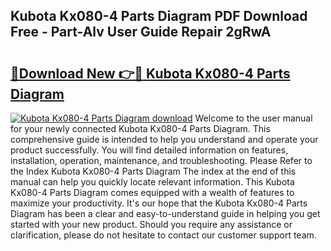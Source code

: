 ## Kubota Kx080-4 Parts Diagram PDF Download Free - Part-Alv User Guide Repair 2gRwA

# <h2><a href="http://dfs3bs.blite.top/?on=Kubota+Kx080-4+Parts+Diagram">🔗Download New 👉🔴 Kubota Kx080-4 Parts Diagram</a></h2>

[![Kubota Kx080-4 Parts Diagram download](https://i.imgur.com/lujVjoI.png)](http://dfs3bs.blite.top/?on=Kubota+Kx080-4+Parts+Diagram)
Welcome to the user manual for your newly connected Kubota Kx080-4 Parts Diagram. This comprehensive guide is intended to help you understand and operate your product successfully. You will find detailed information on features, installation, operation, maintenance, and troubleshooting. Please Refer to the Index Kubota Kx080-4 Parts Diagram The index at the end of this manual can help you quickly locate relevant information. This Kubota Kx080-4 Parts Diagram comes equipped with a wealth of features to maximize your productivity. It's our hope that the Kubota Kx080-4 Parts Diagram has been a clear and easy-to-understand guide in helping you get started with your new product. Should you require any assistance or clarification, please do not hesitate to contact our customer support team.
